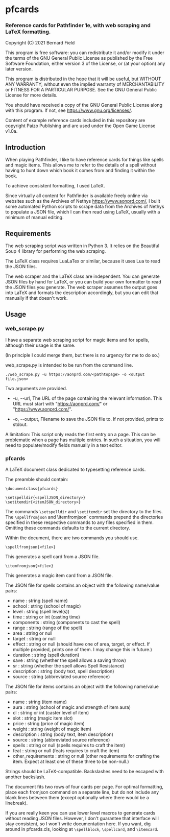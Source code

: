 # pfcards
### Reference cards for Pathfinder 1e, with web scraping and LaTeX formatting.

Copyright (C) 2021 Bernard Field

This program is free software: you can redistribute it and/or modify
it under the terms of the GNU General Public License as published by
the Free Software Foundation, either version 3 of the License, or
(at your option) any later version.

This program is distributed in the hope that it will be useful,
but WITHOUT ANY WARRANTY; without even the implied warranty of
MERCHANTABILITY or FITNESS FOR A PARTICULAR PURPOSE.  See the
GNU General Public License for more details.

You should have received a copy of the GNU General Public License
along with this program.  If not, see <https://www.gnu.org/licenses/>.


Content of example reference cards included in this repository are copyright
Paizo Publishing and are used under the Open Game License v1.0a.

## Introduction

When playing Pathfinder, I like to have reference cards for things like spells
and magic items. This allows me to refer to the details of a spell without
having to hunt down which book it comes from and finding it within the book.

To achieve consistent formatting, I used LaTeX.

Since virtually all content for Pathfinder is available freely online via
websites such as the Archives of Nethys <https://www.aonprd.com/>, I built
some automated Python scripts to scrape data from the Archives of Nethys to
populate a JSON file, which I can then read using LaTeX, usually with a minimum
of manual editing.

## Requirements

The web scraping script was written in Python 3. It relies on the Beautiful
Soup 4 library for performing the web scraping.

The LaTeX class requires LuaLaTex or similar, because it uses Lua to read the
JSON files.

The web scraper and the LaTeX class are independent. You can generate JSON
files by hand for LaTeX, or you can build your own formatter to read the JSON
files you generate. The web scraper assumes the output goes into LaTeX and
formats the description accordingly, but you can edit that manually if that
doesn't work.

## Usage

### web\_scrape.py

I have a separate web scraping script for magic items and for spells, although
their usage is the same.

(In principle I could merge them, but there is no urgency for me to do so.)

web\_scrape.py is intended to be run from the command line.

```
./web_scrape.py -u https://aonprd.com/<pathtopage> -o <output file.json>
```
Two arguments are provided.

- -u, --url, The URL of the page containing the relevant information. This URL
must start with "https://aonprd.com/" or "https://www.aonprd.com/".

- -o, --output, Filename to save the JSON file to. If not provided, prints to
stdout.

A limitation: This script only reads the first entry on a page. This can be
problematic when a page has multiple entries. In such a situation, you will
need to populate/modify fields manually in a text editor.

### pfcards

A LaTeX document class dedicated to typesetting reference cards.

The preamble should contain:

```TeX
\documentclass{pfcards}

\setspelldir{<spellJSON_directory>}
\setitemdir{<itemJSON_directory>}
```
The commands `\setspelldir` and `\setitemdir` set the directory to the files.
The `\spellfromjson` and \itemfromjson` commands prepend the directories
specified in these respective commands to any files specified in them.
Omitting these commands defaults to the current directory.

Within the document, there are two commands you should use.
```TeX
\spellfromjson{<file>}
```
This generates a spell card from a JSON file.
```TeX
\itemfromjson{<file>}
```
This generates a magic item card from a JSON file.

The JSON file for spells contains an object with the following name/value pairs:

- name : string (spell name)
- school : string (school of magic)
- level : string (spell level(s))
- time : string or int (casting time)
- components : string (components to cast the spell)
- range : string (range of the spell)
- area : string or null
- target : string or null
- effect : string or null (should have one of area, target, or effect. If multiple
	provided, prints one of them. I may change this in future.)
- duration : string (spell duration)
- save : string (whether the spell allows a saving throw)
- sr : string (whether the spell allows Spell Resistance)
- description : string (body text, spell description)
- source : string (abbreviated source reference)

The JSON file for items contains an object with the following name/value pairs:
- name : string (item name)
- aura : string (school of magic and strength of item aura)
- cl : string or int (caster level of item)
- slot : string (magic item slot)
- price : string (price of magic item)
- weight : string (weight of magic item)
- description : string (body text, item description)
- source : string (abbreviated source reference)
- spells : string or null (spells requires to craft the item)
- feat : string or null (feats requires to craft the item)
- other_requirements : string or null (other requirements for crafting the
	item. Expect at least one of these three to be non-null.)

Strings should be LaTeX-compatible. Backslashes need to be escaped with
another backslash.

The document fits two rows of four cards per page. For optimal formatting,
place each fromjson command on a separate line, but do not include any blank
lines between them (except optionally where there would be a linebreak).

If you are really keen you can use lower level macros to generate cards without
reading JSON files. However, I don't guarantee that interface will stay
consistent, so I won't write documentation here. If you want, dig around in
pfcards.cls, looking at `\spellblock`, `\spellcard`, and `\itemcard`.
